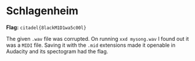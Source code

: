 # Schlagenheim

**Flag:** `citadel{8lackM1D1wa5c00l}`

The given `.wav` file was corrupted. On running `xxd mysong.wav` I found out it was a `MIDI` file. Saving it with the `.mid` extensions made it openable in Audacity and its spectogram had the flag.
